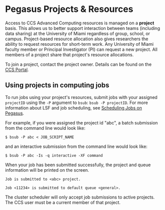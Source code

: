 # Pegasus Projects & Resources

Access to CCS Advanced Computing resources is managed on a **project**
basis. This allows us to better support interaction between teams
(including data sharing) at the University of Miami regardless of group,
school, or campus. Project-based resource allocation also gives
researchers the ability to request resources for short-term work. Any
University of Miami faculty member or Principal Investigator (PI) can
request a new project. All members of a project share that project's
resource allocations.

To join a project, contact the project owner. Details can be found on
the [CCS Portal](https://portal.ccs.miami.edu/forms-access/).

## Using projects in computing jobs

To run jobs using your project's resources, submit jobs with your
assigned `projectID` using the `-P` argument to `bsub`: `bsub -P
projectID`. For more information about LSF and job scheduling, see
[Scheduling Jobs on Pegasus](../jobs/).

For example, if you were assigned the project id "abc", a batch
submission from the command line would look like:

    $ bsub -P abc < JOB_SCRIPT_NAME

  

and an interactive submission from the command line would look like:

    $ bsub -P abc -Is -q interactive -XF command

  

When your job has been submitted successfully, the project and queue
information will be printed on the screen.

    Job is submitted to <abc> project.
    
    Job <11234> is submitted to default queue <general>.

  

The cluster scheduler will only accept job submissions to active
projects. The CCS user must be a current member of that project.
